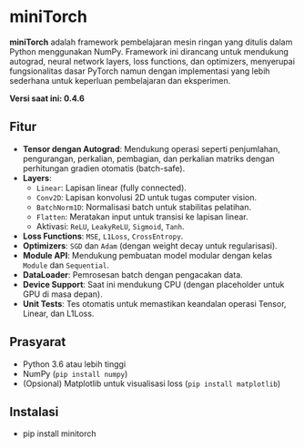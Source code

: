 # miniTorch

**miniTorch** adalah framework pembelajaran mesin ringan yang ditulis dalam Python menggunakan NumPy. Framework ini dirancang untuk mendukung autograd, neural network layers, loss functions, dan optimizers, menyerupai fungsionalitas dasar PyTorch namun dengan implementasi yang lebih sederhana untuk keperluan pembelajaran dan eksperimen.

**Versi saat ini: 0.4.6**

## Fitur
- **Tensor dengan Autograd**: Mendukung operasi seperti penjumlahan, pengurangan, perkalian, pembagian, dan perkalian matriks dengan perhitungan gradien otomatis (batch-safe).
- **Layers**:
  - `Linear`: Lapisan linear (fully connected).
  - `Conv2D`: Lapisan konvolusi 2D untuk tugas computer vision.
  - `BatchNorm1D`: Normalisasi batch untuk stabilitas pelatihan.
  - `Flatten`: Meratakan input untuk transisi ke lapisan linear.
  - Aktivasi: `ReLU`, `LeakyReLU`, `Sigmoid`, `Tanh`.
- **Loss Functions**: `MSE`, `L1Loss`, `CrossEntropy`.
- **Optimizers**: `SGD` dan `Adam` (dengan weight decay untuk regularisasi).
- **Module API**: Mendukung pembuatan model modular dengan kelas `Module` dan `Sequential`.
- **DataLoader**: Pemrosesan batch dengan pengacakan data.
- **Device Support**: Saat ini mendukung CPU (dengan placeholder untuk GPU di masa depan).
- **Unit Tests**: Tes otomatis untuk memastikan keandalan operasi Tensor, Linear, dan L1Loss.

## Prasyarat
- Python 3.6 atau lebih tinggi
- NumPy (`pip install numpy`)
- (Opsional) Matplotlib untuk visualisasi loss (`pip install matplotlib`)

## Instalasi
- pip install minitorch

